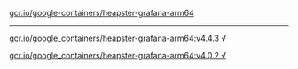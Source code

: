 [gcr.io/google-containers/heapster-grafana-arm64](https://hub.docker.com/r/anjia0532/heapster-grafana-arm64/tags/) 

----
[gcr.io/google_containers/heapster-grafana-arm64:v4.4.3 √](https://hub.docker.com/r/anjia0532/heapster-grafana-arm64/tags/)

[gcr.io/google_containers/heapster-grafana-arm64:v4.0.2 √](https://hub.docker.com/r/anjia0532/heapster-grafana-arm64/tags/)

